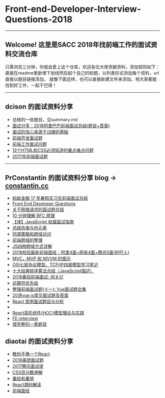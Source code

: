 # Front-end-Developer-Interview-Questions-2018

---

## Welcome! 这里是SACC 2018年找前端工作的面试资料交流仓库
只需浏览三分钟，你就会爱上这个仓库，欢迎各位大佬贡献资料，添加规则如下：
直接在readme里新增下划线然后起个自己的标题，以列表形式添加每个资料，url直接以题目链接添加，
就像下面这样，也可以直接新建文件来添加，祝大家都能找到好工作，一起干巴得！


--- 
## dcison 的面试资料分享
- 总结的一些题目，见summary.md
- [面试分享：2018阿里巴巴前端面试总结(题目+答案)](https://funteas.com/topic/5a98cce637621be1429268ee)
- [面试的信心来源于过硬的基础](https://segmentfault.com/a/1190000013331105)
- [前端开发面试题](https://github.com/markyun/My-blog/tree/master/Front-end-Developer-Questions)
- [前端工作面试问题](https://github.com/h5bp/Front-end-Developer-Interview-Questions/tree/master/Translations/Chinese)
- [12个HTML和CSS必须知道的重点难点问题](https://juejin.im/post/5a954add6fb9a06348538c0d)
- [2017年前端面试题](http://www.imooc.com/article/20319)

---
## PrConstantin 的面试资料分享 blog -> [constantin.cc](http://constantin.cc/)

- [蚂蚁金服 17 年暑假实习生前端面试总结](https://segmentfault.com/a/1190000009485047)
- [Front End Developer Questions](http://markyun.github.io/2015/Front-end-Developer-Questions/)
- [关于网络请求的面试题总结](https://zhuanlan.zhihu.com/p/32565654?utm_source=com.tencent.tim&utm_medium=social)
- [10 分钟理解 BFC 原理](https://zhuanlan.zhihu.com/p/25321647)
- [【译】JavaScript 权威面试指南](https://juejin.im/entry/5a27b5ba6fb9a044fa19bcc4)
- [总结伪类与伪元素](http://www.alloyteam.com/2016/05/summary-of-pseudo-classes-and-pseudo-elements/)
- [同源策略和跨域访问](http://blog.csdn.net/shimiso/article/details/21830313)
- [前端跨域的整理](https://qiutc.me/post/cross-domain-collections.html?utm_source=tuicool&utm_medium=referral)
- [JS四种跨域方式详解](https://segmentfault.com/a/1190000003642057?utm_source=tuicool)
- [2018校招最新前端面经：阿里4面+网易4面+腾讯5面(好吓人)](https://zhuanlan.zhihu.com/p/29140443?utm_source=com.tencent.tim&utm_medium=social)
- [MVC，MVP 和 MVVM 的图示](http://www.ruanyifeng.com/blog/2015/02/mvcmvp_mvvm.html)
- [OSI七层协议模型、TCP/IP四层模型学习笔记](https://www.cnblogs.com/Robin-YB/p/6668762.html)
- [十大经典排序算法总结（JavaScript描述）](https://juejin.im/post/57dcd394a22b9d00610c5ec8#heading-22)
- [2018春招前端面试: 闯关记](https://juejin.im/post/5a998991f265da237f1dbdf9?utm_medium=fe&utm_source=weixinqun#heading-15)  
- [运算符优先级](https://developer.mozilla.org/zh-CN/docs/Web/JavaScript/Reference/Operators/Operator_Precedence)  
- [整理前端面试题(十一): Vue面试题合集](https://www.jianshu.com/p/e54a9a34a773)  
- [20道vue.js常见面试题及答案](https://www.mingtern.com/subject/9350939/)  
- [React 常用面试题目与分析](https://zhuanlan.zhihu.com/p/24856035) 
- [](https://huruji.github.io/FE-Interview/#/docs/JavaScript?id=_12%e4%bb%80%e4%b9%88%e6%98%af%e4%ba%8b%e4%bb%b6%e5%be%aa%e7%8e%af%ef%bc%88event-loop%ef%bc%89%ef%bc%9f) 
- [React高阶组件(HOC)模型理论与实践](https://segmentfault.com/a/1190000008112017?_ea=1553893)
- [FE-interview](https://github.com/qiu-deqing/FE-interview#%E6%9C%89%E4%B8%80%E4%B8%AA%E5%A4%A7%E6%95%B0%E7%BB%84var-a-=-1-2-3-a%E7%9A%84%E9%95%BF%E5%BA%A6%E6%98%AF100%E5%86%85%E5%AE%B9%E5%A1%AB%E5%85%85%E9%9A%8F%E6%9C%BA%E6%95%B4%E6%95%B0%E7%9A%84%E5%AD%97%E7%AC%A6%E4%B8%B2%E8%AF%B7%E5%85%88%E6%9E%84%E9%80%A0%E6%AD%A4%E6%95%B0%E7%BB%84a%E7%84%B6%E5%90%8E%E8%AE%BE%E8%AE%A1%E4%B8%80%E4%B8%AA%E7%AE%97%E6%B3%95%E5%B0%86%E5%85%B6%E5%86%85%E5%AE%B9%E5%8E%BB%E9%87%8D) 
- [很完整的一套题目](https://huruji.github.io/FE-Interview/#/docs/JavaScript) 

## diaotai 的面试资料分享 
- [教你手撸一个React](https://www.gitbook.com/book/swennemans/building-your-own-react-js/details)
- [2018美团面试题](https://juejin.im/post/5a96c6326fb9a063626408c8)
- [2017腾讯面试提](http://www.imweb.io/topic/tab/special)
- [CSS百分数通解](https://www.jianshu.com/p/77e197c5256f)
- [重绘和重排](http://www.yodfz.com/detail/16/%E6%B5%8F%E8%A7%88%E5%99%A8%E9%87%8D%E7%BB%98%E5%92%8C%E5%9B%9E%E6%B5%81.html)
- [React源码解读](https://zhuanlan.zhihu.com/p/32520194)
- [前端面经](https://www.nowcoder.com/discuss/64136)
